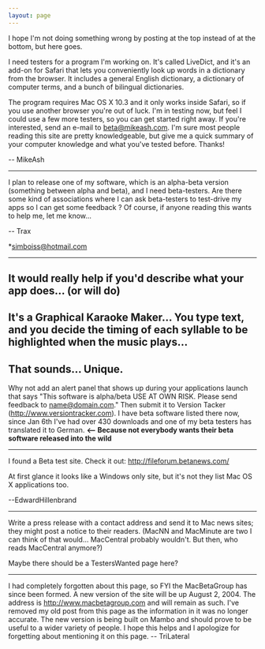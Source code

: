 ```yaml
---
layout: page
---
```


I hope I'm not doing something wrong by posting at the top instead of at the bottom, but here goes.

I need testers for a program I'm working on. It's called LiveDict, and it's an add-on for Safari that lets you conveniently look up words in a dictionary from the browser. It includes a general English dictionary, a dictionary of computer terms, and a bunch of bilingual dictionaries.

The program requires Mac OS X 10.3 and it only works inside Safari, so if you use another browser you're out of luck. I'm in testing now, but feel I could use a few more testers, so you can get started right away. If you're interested, send an e-mail to beta@mikeash.com. I'm sure most people reading this site are pretty knowledgeable, but give me a quick summary of your computer knowledge and what you've tested before. Thanks!

-- MikeAsh

----

I plan to release one of my software, which is an alpha-beta version (something between alpha and beta), and I need beta-testers. Are there some kind of associations where I can ask beta-testers to test-drive my apps so I can get some feedback ? Of course, if anyone reading this wants to help me, let me know...

-- Trax

*simboiss@hotmail.com


----

It would really help if you'd describe what your app does... (or will do)
----
It's a Graphical Karaoke Maker... You type text, and you decide the timing of each syllable to be highlighted when the music plays...
----
That sounds... Unique.
----
Why not add an alert panel that shows up during your applications launch that says "This software is alpha/beta USE AT OWN RISK.  Please send feedback to name@domain.com."  Then submit it to Version Tacker (http://www.versiontracker.com).  I have beta software listed there now, since Jan 6th I've had over 430 downloads and one of my beta testers has translated it to German. **<-- Because not everybody wants their beta software released into the wild**


----

I found a Beta test site. Check it out: http://fileforum.betanews.com/

At first glance it looks like a Windows only site, but it's not they list Mac OS X applications too.

--EdwardHillenbrand

----

Write a press release with a contact address and send it to Mac news sites; they might post a notice to their readers. (MacNN and MacMinute are two I can think of that would... MacCentral probably wouldn't. But then, who reads MacCentral anymore?)

Maybe there should be a TestersWanted page here?

----

I had completely forgotten about this page, so FYI the MacBetaGroup has since been formed.  A new version of the site will be up August 2, 2004.  The address is http://www.macbetagroup.com and will remain as such.   I've removed my old post from this page as the information in it was no longer accurate.  The new version is being built on Mambo and should prove to be useful to a wider variety of people.  I hope this helps and I apologize for forgetting about mentioning it on this page. -- TriLateral

